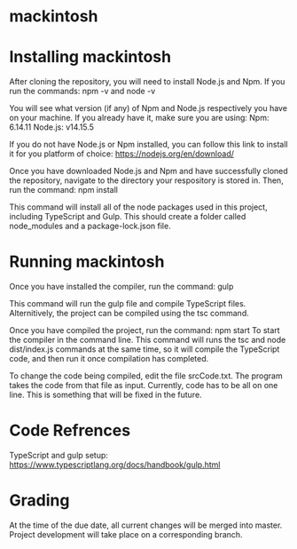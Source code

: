 # mackintosh

# Installing mackintosh
After cloning the repository, you will need to install Node.js and Npm. If you run the commands:
npm -v and node -v

You will see what version (if any) of Npm and Node.js respectively you have on your machine. If you already have it, make sure you are using:
Npm: 6.14.11
Node.js: v14.15.5

If you do not have Node.js or Npm installed, you can follow this link to install it for you platform of choice: https://nodejs.org/en/download/

Once you have downloaded Node.js and Npm and have successfully cloned the repository, navigate to the directory your respository is stored in. Then, run the command:
npm install

This command will install all of the node packages used in this project, including TypeScript and Gulp. This should create a folder called node_modules and a package-lock.json file.

# Running mackintosh
Once you have installed the compiler, run the command:
gulp

This command will run the gulp file and compile TypeScript files. Alternitively, the project can be compiled using the tsc command.

Once you have compiled the project, run the command:
npm start
To start the compiler in the command line. This command will runs the tsc and node dist/index.js commands at the same time, so it will compile the TypeScript code, and then run it once compilation has completed.

To change the code being compiled, edit the file srcCode.txt. The program takes the code from that file as input. Currently, code has to be all on one line. This is something that will be fixed in the future.

# Code Refrences

TypeScript and gulp setup: https://www.typescriptlang.org/docs/handbook/gulp.html

# Grading

At the time of the due date, all current changes will be merged into master. Project development will take place on a corresponding branch.
